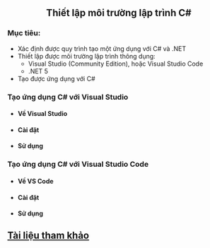 <h2 align="center"> 
Thiết lập môi trường lập trình C#
</h2>

### Mục tiêu:
- Xác định được quy trình tạo một ứng dụng với C# và .NET
- Thiết lập được môi trường lập trình thông dụng: 
  * Visual Studio (Community Edition), hoặc Visual Studio Code
  * .NET 5
- Tạo được ứng dụng với C# 

<div class="header">
<h3>Tạo ứng dụng C# với Visual Studio</h3>
<ul>
    <h4><li>Về Visual Studio</li></h4>
    <h4><li>Cài đặt</li></h4>
    <h4><li>Sử dụng</li></h4>
</ul>

<h3>Tạo ứng dụng C# với Visual Studio Code</h3>
<ul>
    <h4><li>Về VS Code</li></h4>
    <h4><li>Cài đặt</li></h4>
    <h4><li>Sử dụng</li></h4>
</ul>
</div>


## [Tài liệu tham khảo](references.md)
